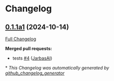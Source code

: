 # Changelog

## [0.1.1a1](https://github.com/OpenVoiceOS/ovos-padatious-pipeline-plugin/tree/0.1.1a1) (2024-10-14)

[Full Changelog](https://github.com/OpenVoiceOS/ovos-padatious-pipeline-plugin/compare/0.1.0...0.1.1a1)

**Merged pull requests:**

- tests [\#4](https://github.com/OpenVoiceOS/ovos-padatious-pipeline-plugin/pull/4) ([JarbasAl](https://github.com/JarbasAl))



\* *This Changelog was automatically generated by [github_changelog_generator](https://github.com/github-changelog-generator/github-changelog-generator)*
